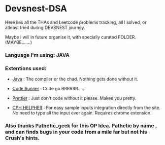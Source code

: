 # Devsnest-DSA

Here lies all the THAs and Leetcode problems tracking, all I solved, or atleast tried during DEVSNEST journey.

Maybe I will in future organise it, with specially curated FOLDER.(MAYBE.......)

### Language I'm using: JAVA

### Extentions used: 

- [Java]() : The compiler or the chad. Nothing gets done without it.

- [Code Runner]() : Code go BRRRRR......

- [Prettier]() : Just don't code without it please. Makes you pretty.

- [CPH HELPHER]() : For easy sample inputs integration directly from the site. No need to type all the input ever again. Requires chrome extension.

### Also thanks [Pathetic_geek](https://github.com/patheticGeek) for this OP Idea. Pathetic by name , and can finds bugs in your code from a mile far but not his Crush's hints.